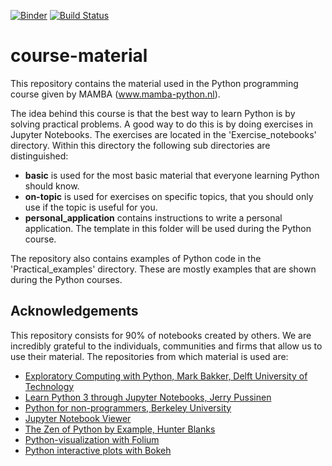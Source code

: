 [![Binder](https://mybinder.org/badge_logo.svg)](https://mybinder.org/v2/gh/MAMBA-python/course-material.git/master)
[![Build Status](https://travis-ci.com/MAMBA-python/course-material.svg?branch=master)](https://travis-ci.com/MAMBA-python/course-material) 

# course-material
This repository contains the material used in the Python programming course given by MAMBA (www.mamba-python.nl). 

The idea behind this course is that the best way to learn Python is by solving practical problems. A good way to do this is by doing exercises in Jupyter Notebooks. The exercises are located in the 'Exercise_notebooks' directory. Within this directory the following sub directories are distinguished:
- **basic** is used for the most basic material that everyone learning Python should know.
- **on-topic** is used for exercises on specific topics, that you should only use if the topic is useful for you.
- **personal_application** contains instructions to write a personal application. The template in this folder will be used during the Python course.

The repository also contains examples of Python code in the 'Practical_examples' directory. These are mostly examples that are shown during the Python courses.

## Acknowledgements
This repository consists for 90% of notebooks created by others. We are incredibly grateful to the individuals, communities and firms that allow us to use their material. The repositories from which material is used are:
- [Exploratory Computing with Python, Mark Bakker, Delft University of Technology](https://mbakker7.github.io/exploratory_computing_with_python)
- [Learn Python 3 through Jupyter Notebooks, Jerry Pussinen](https://github.com/jerry-git/learn-python3)
- [Python for non-programmers, Berkeley University](https://github.com/BIDS/2016-01-14-berkeley)
- [Jupyter Notebook Viewer](https://github.com/jupyter/nbviewer)
- [The Zen of Python by Example, Hunter Blanks](https://github.com/hblanks/zen-of-python-by-example)
- [Python-visualization with Folium](https://github.com/python-visualization/folium)
- [Python interactive plots with Bokeh](https://github.com/bokeh/bokeh-notebooks)
